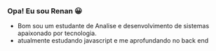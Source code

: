 ### Opa! Eu sou Renan 😀

- Bom sou um estudante de Analise e desenvolvimento de sistemas apaixonado por tecnologia.
- atualmente estudando javascript e me aprofundando no back end

